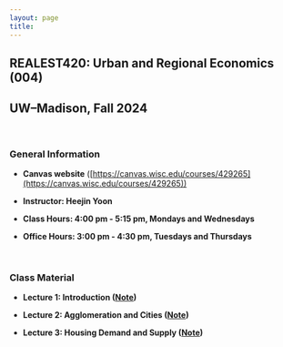 ```yaml
---
layout: page
title: 　
---
```


## **REALEST420: Urban and Regional Economics (004)**
## **UW&ndash;Madison, Fall 2024**

<br/> 

### General Information

 - **Canvas website** ([https://canvas.wisc.edu/courses/429265](https://canvas.wisc.edu/courses/429265))

 - **Instructor: Heejin Yoon**

 - **Class Hours: 4:00 pm - 5:15 pm, Mondays and Wednesdays**
 
 - **Office Hours: 3:00 pm - 4:30 pm, Tuesdays and Thursdays**

<br/> 

### Class Material

 - **Lecture 1: Introduction ([Note](RE420/RE420_Lecture1_Introduction.pdf))**
 
 - **Lecture 2: Agglomeration and Cities ([Note](RE420/RE420_Lecture2_Agglomeration_and_Cities.pdf))**
 
 - **Lecture 3: Housing Demand and Supply ([Note](RE420/RE420_Lecture3_Housing_Demand_and_Supply.pdf))**

<br/>

<!--- ### Teaching Assistant (KAIST College of Business)
 
 - **Corporate Valuation (MBA)**, Fall 2019
--->

